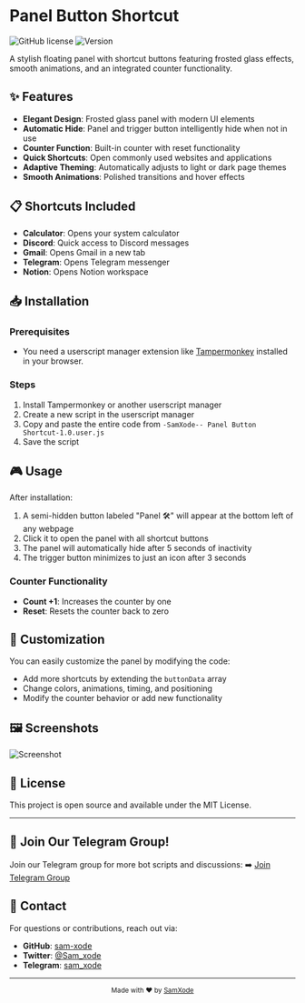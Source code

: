 # <SamXode/> Panel Button Shortcut

![GitHub license](https://img.shields.io/badge/license-MIT-blue.svg)
![Version](https://img.shields.io/badge/version-1.0-green.svg)

A stylish floating panel with shortcut buttons featuring frosted glass effects, smooth animations, and an integrated counter functionality.

## ✨ Features

- **Elegant Design**: Frosted glass panel with modern UI elements
- **Automatic Hide**: Panel and trigger button intelligently hide when not in use
- **Counter Function**: Built-in counter with reset functionality
- **Quick Shortcuts**: Open commonly used websites and applications
- **Adaptive Theming**: Automatically adjusts to light or dark page themes
- **Smooth Animations**: Polished transitions and hover effects

## 📋 Shortcuts Included

- **Calculator**: Opens your system calculator
- **Discord**: Quick access to Discord messages
- **Gmail**: Opens Gmail in a new tab
- **Telegram**: Opens Telegram messenger
- **Notion**: Opens Notion workspace

## 📥 Installation

### Prerequisites
- You need a userscript manager extension like [Tampermonkey](https://www.tampermonkey.net/) installed in your browser.

### Steps
1. Install Tampermonkey or another userscript manager
2. Create a new script in the userscript manager
3. Copy and paste the entire code from `-SamXode-- Panel Button Shortcut-1.0.user.js`
4. Save the script

## 🎮 Usage

After installation:

1. A semi-hidden button labeled "Panel 🛠️" will appear at the bottom left of any webpage
2. Click it to open the panel with all shortcut buttons
3. The panel will automatically hide after 5 seconds of inactivity
4. The trigger button minimizes to just an icon after 3 seconds

### Counter Functionality
- **Count +1**: Increases the counter by one
- **Reset**: Resets the counter back to zero

## 🎨 Customization

You can easily customize the panel by modifying the code:

- Add more shortcuts by extending the `buttonData` array
- Change colors, animations, timing, and positioning
- Modify the counter behavior or add new functionality

## 🖼️ Screenshots

![Screenshot](https://arrow-wing-897.notion.site/image/attachment%3Ac75246d7-c601-47d8-a0d8-f452397b6f18%3Aimage.png?table=block&id=1a5c089c-b470-80ab-8018-d521589f14a7&spaceId=12427a77-ab6b-4a2b-92db-1330e9dfdf1b&width=570&userId=&cache=v2)



## 📄 License

This project is open source and available under the MIT License.

---

## 👤 Join Our Telegram Group!
Join our Telegram group for more bot scripts and discussions:
➡️ [Join Telegram Group](https://t.me/sam_xode)

## 💌 Contact
For questions or contributions, reach out via:
- **GitHub**: [sam-xode](https://github.com/sam-xode)
- **Twitter**: [@Sam_xode](https://twitter.com/Sam_xode)
- **Telegram**: [sam_xode](https://t.me/sam_xode)

---

<p align="center">
  <sub>Made with ❤️ by <a href="https://twitter.com/Sam_xode">SamXode</a></sub> 
</p>
